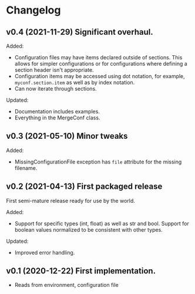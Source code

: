 # Changelog

## v0.4 (2021-11-29) Significant overhaul.

Added:

- Configuration files may have items declared outside of sections.  This allows
  for simpler configurations or for configurations where defining a section
  header isn't appropriate.
- Configuration items may be accessed using dot notation, for example,
  `myconf.section.item` as well as by index notation.
- Can now iterate through sections.

Updated:

- Documentation includes examples.
- Everything in the MergeConf class.

## v0.3 (2021-05-10) Minor tweaks

Added:
* MissingConfigurationFile exception has `file` attribute for the missing
  filename.

## v0.2 (2021-04-13) First packaged release

First semi-mature release ready for use by the world.

Added:
* Support for specific types (int, float) as well as str and bool.
  Support for boolean values normalized to be consistent with other
  types.

Updated:
* Improved error handling.

## v0.1 (2020-12-22) First implementation.

* Reads from environment, configuration file

